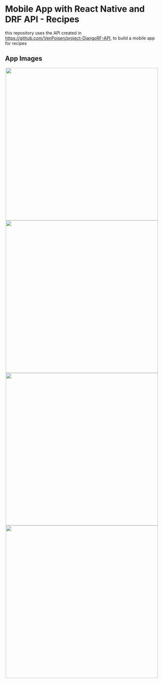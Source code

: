 # Mobile App with React Native and DRF API - Recipes
this repository uses the API created in https://github.com/VenPoisen/project-DjangoRF-API, to build a mobile app for recipes

## App Images

<p float="left" align="middle">
  <img src="https://github.com/VenPoisen/project-ReactNative-recipes/assets/102927181/fbc78669-0a25-4db5-b71f-f519e8e9a674" height="500"/>
  <img src="https://github.com/VenPoisen/project-ReactNative-recipes/assets/102927181/6c3efe69-c3a4-4b37-9159-49182f94abed" height="500"/>
  <img src="https://github.com/VenPoisen/project-ReactNative-recipes/assets/102927181/97f7c95f-0bc1-4298-9f6b-e56cc35db11a" height="500"/>
  <img src="https://github.com/VenPoisen/project-ReactNative-recipes/assets/102927181/377a01a5-a956-4aa3-8b50-c5759ce04a3e" height="500"/>
<p>

